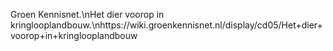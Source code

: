 Groen Kennisnet.\nHet dier voorop in kringlooplandbouw.\nhttps://wiki.groenkennisnet.nl/display/cd05/Het+dier+voorop+in+kringlooplandbouw